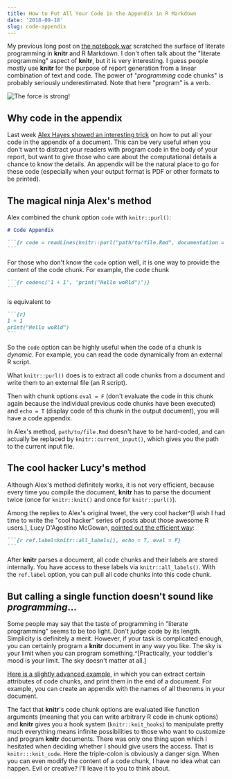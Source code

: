 ```yaml
---
title: How to Put All Your Code in the Appendix in R Markdown
date: '2018-09-18'
slug: code-appendix
---
```


My previous long post on [the notebook war](/en/2018/09/notebook-war/) scratched the surface of literate programming in **knitr** and R Markdown. I don't often talk about the "literate programming" aspect of **knitr**, but it is very interesting. I guess people mostly use **knitr** for the purpose of report generation from a linear combination of text and code. The power of "_programming_ code chunks" is probably seriously underestimated. Note that here "program" is a verb.

![The force is strong!](https://slides.yihui.name/gif/git-push-force.gif)

## Why code in the appendix

Last week [Alex Hayes showed an interesting trick](https://twitter.com/alexpghayes/status/1039170310560464897) on how to put all your code in the appendix of a document. This can be very useful when you don't want to distract your readers with program code in the body of your report, but want to give those who care about the computational details a chance to know the details. An appendix will be the natural place to go for these code (especially when your output format is PDF or other formats to be printed).

## The magical ninja Alex's method

Alex combined the chunk option `code` with `knitr::purl()`:

````md
# Code Appendix

```{r code = readLines(knitr::purl("path/to/file.Rmd", documentation = 1)), echo = T, eval = F}
```
````

For those who don't know the `code` option well, it is one way to provide the content of the code chunk. For example, the code chunk

````md
```{r code=c('1 + 1', 'print("Hello woRld")')}
```
````

is equivalent to

````md
```{r}
1 + 1
print("Hello woRld")
```
````

So the `code` option can be highly useful when the code of a chunk is _dynamic_. For example, you can read the code dynamically from an external R script.

What `knitr::purl()` does is to extract all code chunks from a document and write them to an external file (an R script).

Then with chunk options `eval = F` (don't evaluate the code in this chunk again because the individual previous code chunks have been executed) and `echo = T` (display code of this chunk in the output document), you will have a code appendix.

In Alex's method, `path/to/file.Rmd` doesn't have to be hard-coded, and can actually be replaced by `knitr::current_input()`, which gives you the path to the current input file.

## The cool hacker Lucy's method

Although Alex's method definitely works, it is not very efficient, because every time you compile the document, **knitr** has to parse the document twice (once for `knitr::knit()` and once for `knitr::purl()`).

Among the replies to Alex's original tweet, the very cool hacker^[I wish I had time to write the "cool hacker" series of posts about those awesome R users.], Lucy D'Agostino McGowan, [pointed out the efficient way](https://twitter.com/LucyStats/status/1039178545715662848):

````md
```{r ref.label=knitr::all_labels(), echo = T, eval = F}
```
````

After **knitr** parses a document, all code chunks and their labels are stored internally. You have access to these labels via `knitr::all_labels()`. With the `ref.label` option, you can pull all code chunks into this code chunk.

## But calling a single function doesn't sound like _programming_...

Some people may say that the taste of programming in "literate programming" seems to be too light. Don't judge code by its length. Simplicity is definitely a merit. However, if your task is complicated enough, you can certainly program a **knitr** document in any way you like. The sky is your limit when you can program something.^[Practically, your toddler's mood is your limit. The sky doesn't matter at all.]

[Here is a slightly advanced example](https://stackoverflow.com/q/40735727/559676), in which you can extract certain attributes of code chunks, and print them in the end of a document. For example, you can create an appendix with the names of all theorems in your document.

The fact that **knitr**'s code chunk options are evaluated like function arguments (meaning that you can write arbitrary R code in chunk options) and **knitr** gives you a hook system (`knitr::knit_hooks`) to manipulate pretty much everything means infinite possibilities to those who want to customize and program **knitr** documents. There was only one thing upon which I hesitated when deciding whether I should give users the access. That is `knitr:::knit_code`. Here the triple-colon is obviously a danger sign. When you can even modify the content of a code chunk, I have no idea what can happen. Evil or creative? I'll leave it to you to think about.

